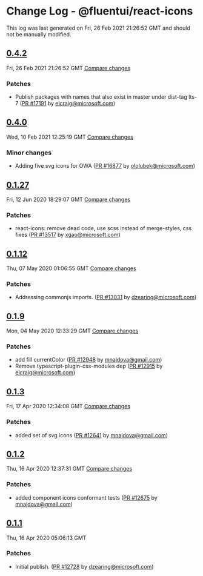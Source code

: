 # Change Log - @fluentui/react-icons

This log was last generated on Fri, 26 Feb 2021 21:26:52 GMT and should not be manually modified.

<!-- Start content -->

## [0.4.2](https://github.com/microsoft/fluentui/tree/@fluentui/react-icons_v0.4.2)

Fri, 26 Feb 2021 21:26:52 GMT 
[Compare changes](https://github.com/microsoft/fluentui/compare/@fluentui/react-icons_v0.4.0..@fluentui/react-icons_v0.4.2)

### Patches

- Publish packages with names that also exist in master under dist-tag lts-7 ([PR #17191](https://github.com/microsoft/fluentui/pull/17191) by elcraig@microsoft.com)

## [0.4.0](https://github.com/microsoft/fluentui/tree/@fluentui/react-icons_v0.4.0)

Wed, 10 Feb 2021 12:25:19 GMT 
[Compare changes](https://github.com/microsoft/fluentui/compare/@fluentui/react-icons_v0.3.5..@fluentui/react-icons_v0.4.0)

### Minor changes

- Adding five svg icons for OWA ([PR #16877](https://github.com/microsoft/fluentui/pull/16877) by ololubek@microsoft.com)

## [0.1.27](https://github.com/microsoft/fluentui/tree/@fluentui/react-icons_v0.1.27)

Fri, 12 Jun 2020 18:29:07 GMT 
[Compare changes](https://github.com/microsoft/fluentui/compare/@fluentui/react-icons_v0.1.12..@fluentui/react-icons_v0.1.27)

### Patches

- react-icons: remove dead code, use scss instead of merge-styles, css fixes ([PR #13517](https://github.com/microsoft/fluentui/pull/13517) by xgao@microsoft.com)

## [0.1.12](https://github.com/microsoft/fluentui/tree/@fluentui/react-icons_v0.1.12)

Thu, 07 May 2020 01:06:55 GMT 
[Compare changes](https://github.com/microsoft/fluentui/compare/@fluentui/react-icons_v0.1.9..@fluentui/react-icons_v0.1.12)

### Patches

- Addressing commonjs imports. ([PR #13031](https://github.com/microsoft/fluentui/pull/13031) by dzearing@microsoft.com)

## [0.1.9](https://github.com/microsoft/fluentui/tree/@fluentui/react-icons_v0.1.9)

Mon, 04 May 2020 12:33:29 GMT 
[Compare changes](https://github.com/microsoft/fluentui/compare/@fluentui/react-icons_v0.1.3..@fluentui/react-icons_v0.1.9)

### Patches

- add fill currentColor ([PR #12948](https://github.com/microsoft/fluentui/pull/12948) by mnajdova@gmail.com)
- Remove typescript-plugin-css-modules dep ([PR #12915](https://github.com/microsoft/fluentui/pull/12915) by elcraig@microsoft.com)

## [0.1.3](https://github.com/microsoft/fluentui/tree/@fluentui/react-icons_v0.1.3)

Fri, 17 Apr 2020 12:34:08 GMT 
[Compare changes](https://github.com/microsoft/fluentui/compare/@fluentui/react-icons_v0.1.2..@fluentui/react-icons_v0.1.3)

### Patches

- added set of svg icons ([PR #12641](https://github.com/microsoft/fluentui/pull/12641) by mnajdova@gmail.com)

## [0.1.2](https://github.com/microsoft/fluentui/tree/@fluentui/react-icons_v0.1.2)

Thu, 16 Apr 2020 12:37:31 GMT 
[Compare changes](https://github.com/microsoft/fluentui/compare/@fluentui/react-icons_v0.1.1..@fluentui/react-icons_v0.1.2)

### Patches

- added component icons conformant tests ([PR #12675](https://github.com/microsoft/fluentui/pull/12675) by mnajdova@gmail.com)

## [0.1.1](https://github.com/microsoft/fluentui/tree/@fluentui/react-icons_v0.1.1)

Thu, 16 Apr 2020 05:06:13 GMT

### Patches

- Initial publish. ([PR #12728](https://github.com/microsoft/fluentui/pull/12728) by dzearing@microsoft.com)
